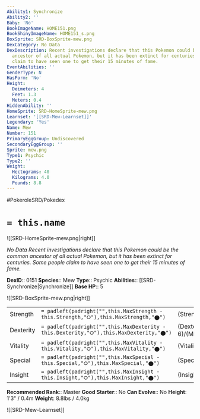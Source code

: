 ```yaml
---
Ability1: Synchronize
Ability2: ''
Baby: 'No'
BookImageName: HOME151.png
BookShinyImageName: HOME151_s.png
BoxSprite: SRD-BoxSprite-mew.png
DexCategory: No Data
DexDescription: Recent investigations declare that this Pokemon could be the common
  ancestor of all actual Pokemon, but it has been extinct for centuries. Some people
  claim to have seen one to get their 15 minutes of fame.
EventAbilities: ''
GenderType: N
HasForm: 'No'
Height:
  Deimeters: 4
  Feet: 1.3
  Meters: 0.4
HiddenAbility: ''
HomeSprite: SRD-HomeSprite-mew.png
Learnset: '[[SRD-Mew-Learnset]]'
Legendary: 'Yes'
Name: Mew
Number: 151
PrimaryEggGroup: Undiscovered
SecondaryEggGroup: ''
Sprite: mew.png
Type1: Psychic
Type2: ''
Weight:
  Hectograms: 40
  Kilograms: 4.0
  Pounds: 8.8
---
```


#PokeroleSRD/Pokedex

# `= this.name`

![[SRD-HomeSprite-mew.png|right]]

*No Data*
*Recent investigations declare that this Pokemon could be the common ancestor of all actual Pokemon, but it has been extinct for centuries. Some people claim to have seen one to get their 15 minutes of fame.*

**DexID**:: 0151
**Species**:: Mew
**Type**:: Psychic
**Abilities**:: [[SRD-Synchronize|Synchronize]]
**Base HP**:: 5

![[SRD-BoxSprite-mew.png|right]]

|           |                                                                                        |                                          |
| --------- | -------------------------------------------------------------------------------------- | ---------------------------------------- |
| Strength  | `= padleft(padright("",this.MaxStrength - this.Strength,"⭘"),this.MaxStrength,"⬤")`    | (Strength::6)/(MaxStrength::6)   |
| Dexterity | `= padleft(padright("",this.MaxDexterity - this.Dexterity,"⭘"),this.MaxDexterity,"⬤")` | (Dexterity:: 6)/(MaxDexterity::6) |
| Vitality  | `= padleft(padright("",this.MaxVitality - this.Vitality,"⭘"),this.MaxVitality,"⬤")`    | (Vitality::6)/(MaxVitality::6)   |
| Special   | `= padleft(padright("",this.MaxSpecial - this.Special,"⭘"),this.MaxSpecial,"⬤")`       | (Special::6)/(MaxSpecial::6)     |
| Insight   | `= padleft(padright("",this.MaxInsight - this.Insight,"⭘"),this.MaxInsight,"⬤")`       | (Insight::6)/(MaxInsight::6)     |

**Recommended Rank**:: Master
**Good Starter**:: No
**Can Evolve**:: No
**Height**: 1'3" / 0.4m
**Weight**: 8.8lbs / 4.0kg

![[SRD-Mew-Learnset]]